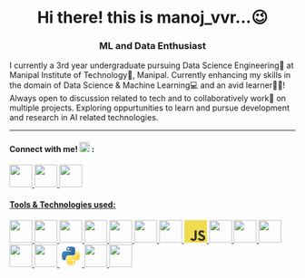 <h1 align="center">  Hi there! this is manoj_vvr...😉 </h1>
<h3 align="center"> ML and Data Enthusiast </h2>
I currently a 3rd year undergraduate pursuing Data Science Engineering📜 at Manipal Institute of Technology🏫, Manipal. Currently enhancing my skills in the domain of Data Science & Machine Learning💻 and an avid learner🧑‍💻! Always open to discussion related to tech and to collaboratively work🤝 on multiple projects. Exploring oppurtunities to learn and pursue development and research in AI related technologies.
<hr>
<h4> Connect with me! <img src="https://user-images.githubusercontent.com/75264791/190798985-0288e55c-aaec-4d0c-b101-b32fbe51ebf1.png" alt="" width="18" height="18"/>
: </h4>
<p><a href="https://www.linkedin.com/in/atyamvvrmanoj/" target="_blank"> <img src="https://user-images.githubusercontent.com/75264791/190789999-a18481d7-8e6a-4685-b5c3-21f57c74eb9a.png" alt="" width="40" height="40"/</a><a href="https://github.com/manoj24vvr" target="_blank"> <img src="https://user-images.githubusercontent.com/75264791/190791147-61880226-820a-48f9-a418-2a7b696334c9.png" alt="" width="40" height="40"/</a><a href="vvrmanojatyam@gmail.com" target="_blank"> <img src="https://user-images.githubusercontent.com/75264791/190792267-3fac456a-2122-45f0-ba1b-e7df27d50e77.png](https://cdn-icons-png.flaticon.com/128/5968/5968534.png" alt="" width="40" height="40"/</a> 
</p>

<h4> Tools & Technologies used: </h4>
  <p><img src="https://cdn.icon-icons.com/icons2/2415/PNG/128/c_original_logo_icon_146611.png" alt="" width="40" height="40"> <img src="https://cdn-icons-png.flaticon.com/128/6132/6132222.png" alt="" width="40" height="40"> <img src="https://cdn.icon-icons.com/icons2/2107/PNG/128/file_type_python_icon_130221.png" alt="" width="40" height="40"> <img src="https://cdn.icon-icons.com/icons2/2415/PNG/128/java_original_wordmark_logo_icon_146459.png" alt="" width="40" height="40"> <img src="https://cdn.icon-icons.com/icons2/2107/PNG/128/file_type_html_icon_130541.png" alt="" width="40" height="40"> <img src="https://cdn.icon-icons.com/icons2/2107/PNG/128/file_type_css_icon_130661.png" alt="" width="40" height="40"> <img src="https://cdn.icon-icons.com/icons2/2107/PNG/128/file_type_php_icon_130266.png" alt="" width="40" height="40"> <img src="https://raw.githubusercontent.com/github/explore/80688e429a7d4ef2fca1e82350fe8e3517d3494d/topics/javascript/javascript.png" alt="" width="40" height="40"> <img src="https://cdn.icon-icons.com/icons2/2107/PNG/128/file_type_vscode_icon_130084.png" alt="" width="40" height="40"> <img src="https://cdn.icon-icons.com/icons2/2415/PNG/128/git_original_wordmark_logo_icon_146510.png" alt="" width="40" height="40"> <img src="https://cdn.icon-icons.com/icons2/2429/PNG/128/figma_logo_icon_147289.png" alt="" width="40" height="40"> <img src="https://cdn.icon-icons.com/icons2/2699/PNG/128/tensorflow_logo_icon_168671.png" alt="" width="40" height="40"> <img src="https://cdn.icon-icons.com/icons2/2699/PNG/128/mysql_official_logo_icon_169938.png" alt="" width="40" height="40"> <img src="https://raw.githubusercontent.com/devicons/devicon/master/icons/python/python-original.svg" alt="" width="40" height="40"> <img src="https://camo.githubusercontent.com/69ce21304adac467a8251181f98932e1785abd9d718cdd8edc78d1abbf2dcb49/68747470733a2f2f75706c6f61642e77696b696d656469612e6f72672f77696b6970656469612f636f6d6d6f6e732f302f30352f5363696b69745f6c6561726e5f6c6f676f5f736d616c6c2e737667" alt="" width="40" height="40"> <img src="https://cdn.icon-icons.com/icons2/2667/PNG/128/jupyter_app_icon_161280.png" alt="" width="40" height="40"> </p>

<!--
**manoj24vvr/manoj24vvr** is a ✨ _special_ ✨ repository because its `README.md` (this file) appears on your GitHub profile.

Here are some ideas to get you started:

- 🔭 I’m currently working on ...
- 🌱 I’m currently learning ...
- 👯 I’m looking to collaborate on ...
- 🤔 I’m looking for help with ...
- 💬 Ask me about ...
- 📫 How to reach me: ...
- 😄 Pronouns: ...
- ⚡ Fun fact: ...
-->
